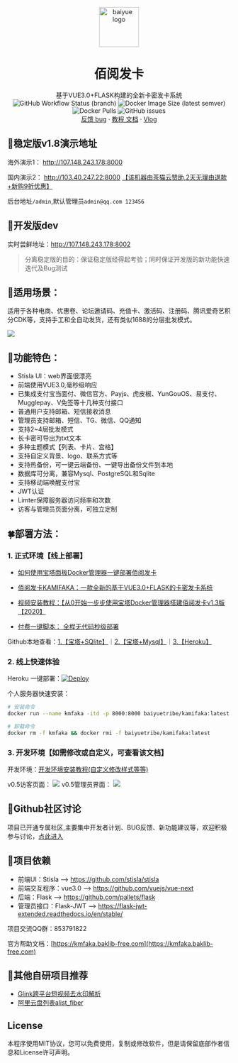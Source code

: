 <p align="center">
  <a href="https://github.com/Baiyuetribe/kamiFaka">
    <img src="https://cdn.jsdelivr.net/gh/Baiyuetribe/baiyue_onekey@master/logo.png" alt="baiyue logo" width="90" height="90">
  </a>
</p>

<h1 align="center">佰阅发卡</h1>

<p align="center">
  基于VUE3.0+FLASK构建的全新卡密发卡系统
    <br>
    <img alt="GitHub Workflow Status (branch)" src="https://img.shields.io/github/workflow/status/Baiyuetribe/kamiFaka/%E8%87%AA%E5%8A%A8%E5%8C%96%E6%9E%84%E5%BB%BADocker%E9%95%9C%E5%83%8F/master?label=Docker&style=for-the-badge">
    <img alt="Docker Image Size (latest semver)" src="https://img.shields.io/docker/image-size/baiyuetribe/kamifaka?style=for-the-badge">
    <img alt="Docker Pulls" src="https://img.shields.io/docker/pulls/baiyuetribe/kamifaka?style=for-the-badge">
    <img alt="GitHub issues" src="https://img.shields.io/github/issues-raw/baiyuetribe/kamifaka?style=for-the-badge">

  <br>
  <a href="https://github.com/Baiyuetribe/kamiFaka/discussions">反馈 bug</a>
  ·
  <a href="https://kmfaka.baklib-free.com">教程 文档</a>
  ·
  <a href="https://www.bilibili.com/video/BV1Ra4y1p7QS">Vlog</a>
</p>

## 🎄稳定版v1.8演示地址
海外演示1： http://107.148.243.178:8000

国内演示2： http://103.40.247.22:8000    [【该机器由茶猫云赞助,2天无理由退款+新购9折优惠】](https://www.chamaoyun.com/?u=D50390)             

后台地址`/admin`,默认管理员`admin@qq.com 123456`
## 🧰开发版dev
实时尝鲜地址：http://107.148.243.178:8002

> 分离稳定版的目的：保证稳定版经得起考验；同时保证开发版的新功能快速迭代及Bug测试 

## 💒适用场景：
适用于各种电商、优惠卷、论坛邀请码、充值卡、激活码、注册码、腾讯爱奇艺积分CDK等，支持手工和全自动发货，还有类似1688的分层批发模式。

![](Docs/佰阅发卡功能简介.png)

## 🍭功能特色：

- Stisla UI：web界面很漂亮
- 前端使用VUE3.0,毫秒级响应
- 已集成支付宝当面付、微信官方、Payjs、虎皮椒、YunGouOS、易支付、Mugglepay、V免签等十几种支付接口
- 普通用户支持邮箱、短信接收消息
- 管理员支持邮箱、短信、TG、微信、QQ通知
- 支持2~4层批发模式
- 长卡密可导出为txt文本
- 多种主题模式【列表、卡片、宫格】
- 支持自定义背景、logo、联系方式等
- 支持热备份，可一键云端备份、一键导出备份文件到本地
- 数据库可分离，兼容Mysql、PostgreSQL和Sqlite
- 支持移动端唤醒支付宝
- JWT认证
- Limter保障服务器访问频率和次数
- 访客与管理员页面分离，可独立定制

## 🍀部署方法：

### 1. 正式环境【线上部署】
- [如何使用宝塔面板Docker管理器一键部署佰阅发卡](https://baiyue.one/archives/1703.html)

- [佰阅发卡KAMIFAKA：一款全新的基于VUE3.0+FLASK的卡密发卡系统](https://baiyue.one/archives/1700.html)

- [视频安装教程：【从0开始一步步使用宝塔Docker管理器搭建佰阅发卡v1.3版【2020】](https://www.bilibili.com/video/BV1Ra4y1p7QS) 

- [付费一键脚本： 全程无代码秒级部署](https://mall.baiyue.one/#/1/detail)

Github本地查看：[1.【宝塔+SQlite】](正式环境搭建教程.md#方法1宝塔nginxdocker数据库为sqlite)｜[2.【宝塔+Mysql】](正式环境搭建教程.md#方法2宝塔nginxdocker数据库为宝塔mysql)｜[3.【Heroku】](正式环境搭建教程.md#方法3heroku-无服务器部署)

### 2. 线上快速体验
Heroku 一键部署：[![Deploy](https://www.herokucdn.com/deploy/button.svg)](https://dashboard.heroku.com/new?template=https%3A%2F%2Fgithub.com%2FEcalose%2Fcs)


个人服务器快速安装：
```bash
# 安装命令
docker run --name kmfaka -itd -p 8000:8000 baiyuetribe/kamifaka:latest
```
```bash
# 卸载命令
docker rm -f kmfaka && docker rmi -f baiyuetribe/kamifaka:latest
```

### 3. 开发环境【如需修改或自定义，可查看该文档】

开发环境：[开发环境安装教程(自定义修改样式等等)](开发环境安装教程.md)


v0.5访客页面：
![](https://cdn.jsdelivr.net/gh/Baiyuetribe/yyycode@dev/img/20/yyycode_comPc端演示.gif)
v0.5管理员界面：
![](https://cdn.jsdelivr.net/gh/Baiyuetribe/yyycode@dev/img/20/yyycode_comPc后台端演示.gif)

## 🌱Github社区讨论

项目已开通专属社区,主要集中开发者计划、BUG反馈、新功能建议等，欢迎积极参与讨论，[点此进入](https://github.com/Baiyuetribe/kamiFaka/discussions) 

## 🍳项目依赖
- 前端UI：Stisla --> https://github.com/stisla/stisla
- 前端交互程序：vue3.0 --> https://github.com/vuejs/vue-next
- 后端：Flask --> https://github.com/pallets/flask
- 管理员接口：Flask-JWT --> https://flask-jwt-extended.readthedocs.io/en/stable/

项目交流QQ群：853791822

官方帮助文档：[https://kmfaka.baklib-free.com](https://kmfaka.baklib-free.com)

## 🍰其他自研项目推荐
- [Glink跨平台短视频去水印解析](https://baiyue.one/archives/1736.html)
- [阿里云盘列表alist_fiber](https://baiyue.one/archives/1726.html)

## License

本程序使用MIT协议，您可以免费使用，复制或修改软件，但是请保留底部作者信息和License许可声明。
